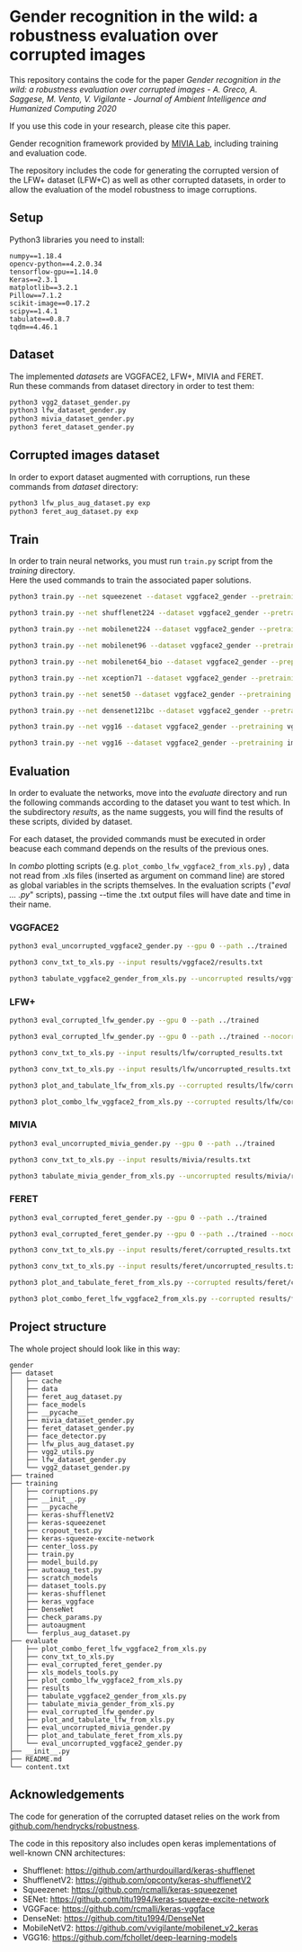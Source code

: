 # Gender recognition in the wild: a robustness evaluation over corrupted images

This repository contains the code for the paper *Gender recognition in the wild: a robustness evaluation over corrupted images - A. Greco, A. Saggese, M. Vento, V. Vigilante - Journal of Ambient Intelligence and Humanized Computing 2020*

If you use this code in your research, please cite this paper.


Gender recognition framework provided by [MIVIA Lab](https://mivia.unisa.it), including training and evaluation code.

The repository includes the code for generating the corrupted version of the LFW+ dataset (LFW+C) as well as other corrupted datasets, in order to allow the evaluation of the model robustness to image corruptions.




## Setup

Python3 libraries you need to install:

```
numpy==1.18.4
opencv-python==4.2.0.34
tensorflow-gpu==1.14.0
Keras==2.3.1
matplotlib==3.2.1
Pillow==7.1.2
scikit-image==0.17.2
scipy==1.4.1
tabulate==0.8.7
tqdm==4.46.1
```

## Dataset
The implemented _datasets_ are VGGFACE2, LFW+, MIVIA and FERET. <br>
Run these commands from dataset directory in order to test them:

```bash
python3 vgg2_dataset_gender.py
python3 lfw_dataset_gender.py
python3 mivia_dataset_gender.py
python3 feret_dataset_gender.py
```

## Corrupted images dataset

In order to export dataset augmented with corruptions, run these commands from _dataset_ directory:

```bash
python3 lfw_plus_aug_dataset.py exp
python3 feret_aug_dataset.py exp
```

## Train
In order to train neural networks, you must run <code>train.py</code> script from the _training_ directory.<br>
Here the used commands to train the associated paper solutions.

```bash
python3 train.py --net squeezenet --dataset vggface2_gender --pretraining imagenet --preprocessing vggface2 --augmentation default --batch 128 --lr 0.005:0.2:20 --sel_gpu 0 --training-epochs 70 --weight_decay 0.005 --momentum
```
```bash
python3 train.py --net shufflenet224 --dataset vggface2_gender --pretraining imagenet --preprocessing vggface2 --augmentation default --batch 128 --lr 0.005:0.2:20 --sel_gpu 0 --training-epochs 70 --weight_decay 0.005 --momentum
```
```bash
python3 train.py --net mobilenet224 --dataset vggface2_gender --pretraining imagenet --preprocessing vggface2 --augmentation default --batch 128 --lr 0.005:0.2:20 --sel_gpu 0 --training-epochs 70 --weight_decay 0.005 --momentum
```
```bash
python3 train.py --net mobilenet96 --dataset vggface2_gender --pretraining imagenet --preprocessing vggface2 --augmentation default --batch 128 --lr 0.005:0.2:20  --sel_gpu 0 --training-epochs 70 --weight_decay 0.005 --momentum
```
```bash
python3 train.py --net mobilenet64_bio --dataset vggface2_gender --preprocessing vggface2 --augmentation default --batch 128 --lr 0.005:0.2:20 --sel_gpu 0 --training-epochs 70 --weight_decay 0.005 --momentum
```
```bash
python3 train.py --net xception71 --dataset vggface2_gender --pretraining imagenet --preprocessing vggface2 --augmentation default --batch 128 --lr 0.005:0.2:20 --sel_gpu 0 --training-epochs 70 --weight_decay 0.005 --momentum
```
```bash
python3 train.py --net senet50 --dataset vggface2_gender --pretraining imagenet --preprocessing vggface2 --augmentation default --batch 128 --lr 0.005:0.2:20 --sel_gpu 0 --training-epochs 70 --weight_decay 0.005 --momentum
```
```bash
python3 train.py --net densenet121bc --dataset vggface2_gender --pretraining imagenet --preprocessing vggface2 --augmentation default --batch 128 --lr 0.005:0.2:20 --sel_gpu 0 --training-epochs 70 --weight_decay 0.005 --momentum
```
```bash
python3 train.py --net vgg16 --dataset vggface2_gender --pretraining vggface2 --preprocessing vggface2 --augmentation default --batch 128 --lr 0.005:0.2:20 --sel_gpu 0 --training-epochs 70 --weight_decay 0.005 --momentum
```
```bash
python3 train.py --net vgg16 --dataset vggface2_gender --pretraining imagenet --preprocessing vggface2 --augmentation default --batch 128 --lr 0.005:0.2:20 --sel_gpu 0,1,2 --ngpus 3 --training-epochs 70 --weight_decay 0.005 --momentum
```

## Evaluation
In order to evaluate the networks, move into the _evaluate_ directory and run the following commands according to the dataset you want to test which. In the subdirectory _results_, as the name suggests, you will find the results of these scripts, divided by dataset.

For each dataset, the provided commands must be executed in order beacuse each command depends on the results of the previous ones.

In _combo_ plotting scripts (e.g. <code>plot_combo_lfw_vggface2_from_xls.py</code>) , data not read from .xls files (inserted as argument on command line) are stored as global variables in the scripts themselves.
In the evaluation scripts ("_eval ... .py_" scripts), passing --time the .txt output files will have date and time in their name.

### VGGFACE2

```bash
python3 eval_uncorrupted_vggface2_gender.py --gpu 0 --path ../trained
```
```bash
python3 conv_txt_to_xls.py --input results/vggface2/results.txt
```
```bash
python3 tabulate_vggface2_gender_from_xls.py --uncorrupted results/vggface2/results.xls
```

### LFW+
```bash
python3 eval_corrupted_lfw_gender.py --gpu 0 --path ../trained
```
```bash
python3 eval_corrupted_lfw_gender.py --gpu 0 --path ../trained --nocorruption
```
```bash
python3 conv_txt_to_xls.py --input results/lfw/corrupted_results.txt
```
```bash
python3 conv_txt_to_xls.py --input results/lfw/uncorrupted_results.txt
```
```bash
python3 plot_and_tabulate_lfw_from_xls.py --corrupted results/lfw/corrupted_results.xls --uncorrupted results/lfw/uncorrupted_results.xls
```
```bash
python3 plot_combo_lfw_vggface2_from_xls.py --corrupted results/lfw/corrupted_results.xls --uncorrupted results/lfw/uncorrupted_results.xls
```

### MIVIA
```bash
python3 eval_uncorrupted_mivia_gender.py --gpu 0 --path ../trained
```
```bash
python3 conv_txt_to_xls.py --input results/mivia/results.txt 
```
```bash
python3 tabulate_mivia_gender_from_xls.py --uncorrupted results/mivia/results.xls
```


### FERET
```bash
python3 eval_corrupted_feret_gender.py --gpu 0 --path ../trained
```
```bash
python3 eval_corrupted_feret_gender.py --gpu 0 --path ../trained --nocorruption
```
```bash
python3 conv_txt_to_xls.py --input results/feret/corrupted_results.txt
```
```bash
python3 conv_txt_to_xls.py --input results/feret/uncorrupted_results.txt
```
```bash
python3 plot_and_tabulate_feret_from_xls.py --corrupted results/feret/corrupted_results.xls --uncorrupted results/feret/uncorrupted_results.xls
```
```bash
python3 plot_combo_feret_lfw_vggface2_from_xls.py --corrupted results/feret/corrupted_results.xls --uncorrupted results/feret/uncorrupted_results.xls
```

## Project structure
The whole project should look like in this way:

```
gender
├── dataset
│   ├── cache
│   ├── data
│   ├── feret_aug_dataset.py
│   ├── face_models
│   ├── __pycache__
│   ├── mivia_dataset_gender.py
│   ├── feret_dataset_gender.py
│   ├── face_detector.py
│   ├── lfw_plus_aug_dataset.py
│   ├── vgg2_utils.py
│   ├── lfw_dataset_gender.py
│   └── vgg2_dataset_gender.py
├── trained
├── training
│   ├── corruptions.py
│   ├── __init__.py
│   ├── __pycache__
│   ├── keras-shufflenetV2
│   ├── keras-squeezenet
│   ├── cropout_test.py
│   ├── keras-squeeze-excite-network
│   ├── center_loss.py
│   ├── train.py
│   ├── model_build.py
│   ├── autoaug_test.py
│   ├── scratch_models
│   ├── dataset_tools.py
│   ├── keras-shufflenet
│   ├── keras_vggface
│   ├── DenseNet
│   ├── check_params.py
│   ├── autoaugment
│   └── ferplus_aug_dataset.py
├── evaluate
│   ├── plot_combo_feret_lfw_vggface2_from_xls.py
│   ├── conv_txt_to_xls.py
│   ├── eval_corrupted_feret_gender.py
│   ├── xls_models_tools.py
│   ├── plot_combo_lfw_vggface2_from_xls.py
│   ├── results
│   ├── tabulate_vggface2_gender_from_xls.py
│   ├── tabulate_mivia_gender_from_xls.py
│   ├── eval_corrupted_lfw_gender.py
│   ├── plot_and_tabulate_lfw_from_xls.py
│   ├── eval_uncorrupted_mivia_gender.py
│   ├── plot_and_tabulate_feret_from_xls.py
│   └── eval_uncorrupted_vggface2_gender.py
├── __init__.py
├── README.md
└── content.txt
```

## Acknowledgements
The code for generation of the corrupted dataset relies on the work from [github.com/hendrycks/robustness](github.com/hendrycks/robustness).

The code in this repository also includes open keras implementations of well-known CNN architectures:
* Shufflenet: https://github.com/arthurdouillard/keras-shufflenet
* ShufflenetV2: https://github.com/opconty/keras-shufflenetV2
* Squeezenet: https://github.com/rcmalli/keras-squeezenet
* SENet: https://github.com/titu1994/keras-squeeze-excite-network
* VGGFace: https://github.com/rcmalli/keras-vggface
* DenseNet: https://github.com/titu1994/DenseNet
* MobileNetV2: https://github.com/vvigilante/mobilenet_v2_keras
* VGG16: https://github.com/fchollet/deep-learning-models



